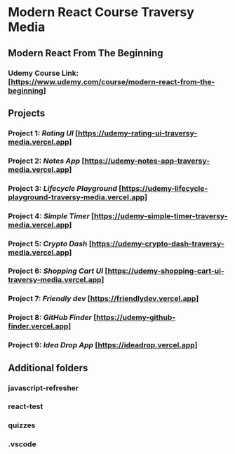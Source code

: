 # Modern React Course Traversy Media

## Modern React From The Beginning

### Udemy Course Link: [https://www.udemy.com/course/modern-react-from-the-beginning]

## Projects

### Project 1: *Rating UI* [https://udemy-rating-ui-traversy-media.vercel.app]

### Project 2: *Notes App* [https://udemy-notes-app-traversy-media.vercel.app]

### Project 3: *Lifecycle Playground* [https://udemy-lifecycle-playground-traversy-media.vercel.app]

### Project 4: *Simple Timer* [https://udemy-simple-timer-traversy-media.vercel.app]

### Project 5: *Crypto Dash* [https://udemy-crypto-dash-traversy-media.vercel.app]

### Project 6: *Shopping Cart UI* [https://udemy-shopping-cart-ui-traversy-media.vercel.app]

### Project 7: *Friendly dev* [https://friendlydev.vercel.app]

### Project 8: *GitHub Finder* [https://udemy-github-finder.vercel.app]

### Project 9: *Idea Drop App* [https://ideadrop.vercel.app]

## Additional folders

### javascript-refresher

### react-test

### quizzes

### .vscode
